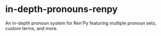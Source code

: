 # in-depth-pronouns-renpy
An in-depth pronoun system for Ren'Py featuring multiple pronoun sets, custom terms, and more.
